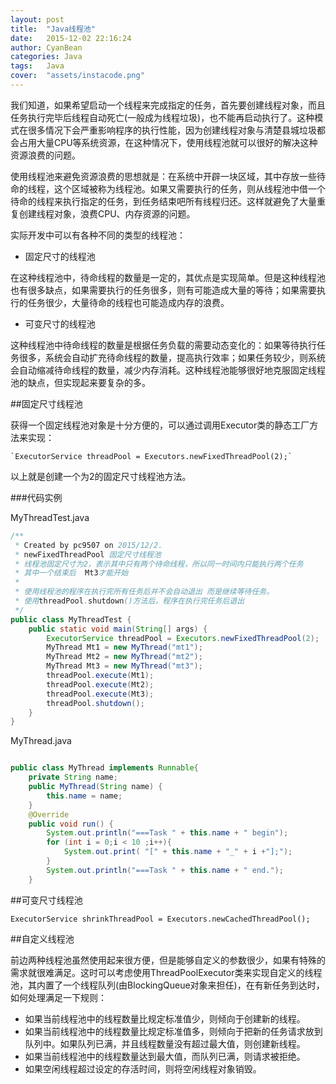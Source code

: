 ```yaml
---
layout: post
title:  "Java线程池"
date:   2015-12-02 22:16:24
author: CyanBean
categories: Java
tags:   Java 
cover:  "assets/instacode.png"
---
```



我们知道，如果希望启动一个线程来完成指定的任务，首先要创建线程对象，而且任务执行完毕后线程自动死亡(一般成为线程垃圾)，也不能再启动执行了。这种模式在很多情况下会严重影响程序的执行性能，因为创建线程对象与清楚县城垃圾都会占用大量CPU等系统资源，在这种情况下，使用线程池就可以很好的解决这种资源浪费的问题。

使用线程池来避免资源浪费的思想就是：在系统中开辟一块区域，其中存放一些待命的线程，这个区域被称为线程池。如果又需要执行的任务，则从线程池中借一个待命的线程来执行指定的任务，到任务结束吧所有线程归还。这样就避免了大量重复创建线程对象，浪费CPU、内存资源的问题。 

  实际开发中可以有各种不同的类型的线程池： 

  * 固定尺寸的线程池 

  在这种线程池中，待命线程的数量是一定的，其优点是实现简单。但是这种线程池也有很多缺点，如果需要执行的任务很多，则有可能造成大量的等待；如果需要执行的任务很少，大量待命的线程也可能造成内存的浪费。 

  * 可变尺寸的线程池 

  这种线程池中待命线程的数量是根据任务负载的需要动态变化的：如果等待执行任务很多，系统会自动扩充待命线程的数量，提高执行效率；如果任务较少，则系统会自动缩减待命线程的数量，减少内存消耗。这种线程池能够很好地克服固定线程池的缺点，但实现起来要复杂的多。

##固定尺寸线程池

获得一个固定线程池对象是十分方便的，可以通过调用Executor类的静态工厂方法来实现：

    `ExecutorService threadPool = Executors.newFixedThreadPool(2);` 

以上就是创建一个为2的固定尺寸线程池方法。

###代码实例

MyThreadTest.java

```java  
/**
 * Created by pc9507 on 2015/12/2.
 * newFixedThreadPool 固定尺寸线程池
 * 线程池固定尺寸为2，表示其中只有两个待命线程，所以同一时间内只能执行两个任务
 * 其中一个结束后  Mt3才能开始
 *
 * 使用线程池的程序在执行完所有任务后并不会自动退出 而是继续等待任务。
 * 使用threadPool.shutdown()方法后，程序在执行完任务后退出
 */
public class MyThreadTest {
    public static void main(String[] args) {
        ExecutorService threadPool = Executors.newFixedThreadPool(2);
        MyThread Mt1 = new MyThread("mt1");
        MyThread Mt2 = new MyThread("mt2");
        MyThread Mt3 = new MyThread("mt3");
        threadPool.execute(Mt1);
        threadPool.execute(Mt2);
        threadPool.execute(Mt3);
        threadPool.shutdown();
    }
}  
```

MyThread.java  

```java 

public class MyThread implements Runnable{
    private String name;
    public MyThread(String name) {
        this.name = name;
    }
    @Override
    public void run() {
        System.out.println("===Task " + this.name + " begin");
        for (int i = 0;i < 10 ;i++){
            System.out.print( "[" + this.name + "_" + i +"];");
        }
        System.out.println("===Task " + this.name + " end.");
    }  
```


##可变尺寸线程池

`ExecutorService shrinkThreadPool = Executors.newCachedThreadPool();`

##自定义线程池

前边两种线程池虽然使用起来很方便，但是能够自定义的参数很少，如果有特殊的需求就很难满足。这时可以考虑使用ThreadPoolExecutor类来实现自定义的线程池，其内置了一个线程队列(由BlockingQueue对象来担任)，在有新任务到达时，如何处理满足一下规则：     

* 如果当前线程池中的线程数量比规定标准值少，则倾向于创建新的线程。 
* 如果当前线程池中的线程数量比规定标准值多，则倾向于把新的任务请求放到队列中。如果队列已满，并且线程数量没有超过最大值，则创建新线程。
* 如果当前线程池中的线程数量达到最大值，而队列已满，则请求被拒绝。
* 如果空闲线程超过设定的存活时间，则将空闲线程对象销毁。
